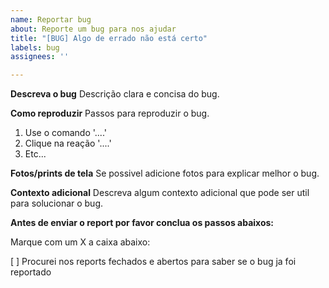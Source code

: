 ```yaml
---
name: Reportar bug
about: Reporte um bug para nos ajudar
title: "[BUG] Algo de errado não está certo"
labels: bug
assignees: ''

---
```


**Descreva o bug**
Descrição clara e concisa do bug.

**Como reproduzir**
Passos para reproduzir o bug.
1. Use o comando '....'
2. Clique na reação '....'
3. Etc...

**Fotos/prints de tela**
Se possivel adicione fotos para explicar melhor o bug.

**Contexto adicional**
Descreva algum contexto adicional que pode ser util para solucionar o bug.



**Antes de enviar o report por favor conclua os passos abaixos:**

Marque com um X a caixa abaixo:

[ ] Procurei nos reports fechados e abertos para saber se o bug ja foi reportado
